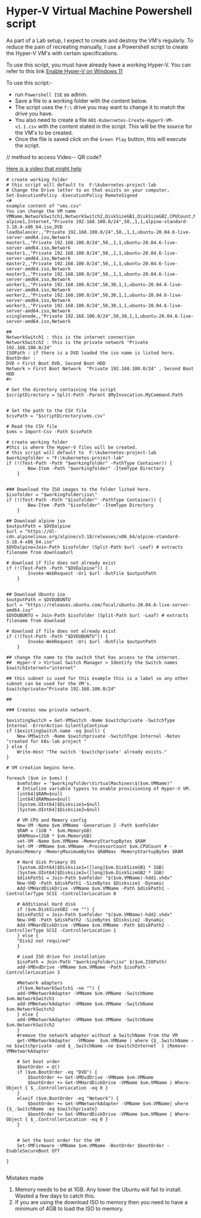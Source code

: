 # Hyper-V Virtual Machine Powershell script 

As part of a Lab setup, I expect to create and destroy the VM's regularly.
To reduce the pain of recreating manually, I use a Powershell script to create the Hyper-V VM's with certain specifications.

To use this script, you must have already have a working Hyper-V. You can refer to this link [Enable Hyper-V on Windows 11](https://techcommunity.microsoft.com/t5/educator-developer-blog/step-by-step-enabling-hyper-v-for-use-on-windows-11/ba-p/3745905)

To use this script:-
- run `Powershell ISE` as admin.
- Save a file to a working folder with the content below.
- The script uses the `f:\` drive you may want to change it to match the drive you have.
- You also need to create a file `001-Kubernetes-Create-HyperV-VM-v1.1.csv` with the content stated in the script. This will be the source for the VM's to be created. 
- Once the file is saved click on the `Green Play` button, this will execute the script.

// method to access Video-- QR code?

[Here is a video that might help](https://clipchamp.com/watch/EYzyfDZUGRv)

```
# create working folder
# this script will default to  F:\kubernetes-project-lab
# Change the Drive letter to on that exists on your computer,
Set-ExecutionPolicy -ExecutionPolicy RemoteSigned
<#
example content of "vms.csv"
You can change the VM name
VMName,NetworkSwitch1,NetworkSwitch2,DiskSizeGB1,DiskSizeGB2,CPUCount,MemoryGB,ISOPath,BootOrder
alpine1,Internet,"Private 192.168.100.0/24",50,,1,1,alpine-standard-3.18.4-x86_64.iso,DVD
loadbalancer,,"Private 192.168.100.0/24",50,,1,1,ubuntu-20.04.6-live-server-amd64.iso,Network
master1,,"Private 192.168.100.0/24",50,,1,1,ubuntu-20.04.6-live-server-amd64.iso,Network
master1,,"Private 192.168.100.0/24",50,,1,1,ubuntu-20.04.6-live-server-amd64.iso,Network
master2,,"Private 192.168.100.0/24",50,,1,1,ubuntu-20.04.6-live-server-amd64.iso,Network
master3,,"Private 192.168.100.0/24",50,,1,1,ubuntu-20.04.6-live-server-amd64.iso,Network
worker1,,"Private 192.168.100.0/24",50,30,1,1,ubuntu-20.04.6-live-server-amd64.iso,Network
worker2,,"Private 192.168.100.0/24",50,30,1,1,ubuntu-20.04.6-live-server-amd64.iso,Network
worker3,,"Private 192.168.100.0/24",50,30,1,1,ubuntu-20.04.6-live-server-amd64.iso,Network
xsinglenode,,"Private 192.168.100.0/24",50,30,1,1,ubuntu-20.04.6-live-server-amd64.iso,Network

##
NetworkSwitch1 : this is the internet connection
NetworkSwitch2 : this is the private network "Private 192.168.100.0/24"
ISOPath : if there is a DVD loaded the iso name is listed here.
BootOrder : 
DVD > First Boot DVD, Second Boot HDD
Network > First Boot Network  "Private 192.168.100.0/24" , Second Boot HDD
#>

# Get the directory containing the script
$scriptDirectory = Split-Path -Parent $MyInvocation.MyCommand.Path


# Set the path to the CSV file
$csvPath = "$scriptDirectory\vms.csv"

# Read the CSV file
$vms = Import-Csv -Path $csvPath

# create working folder
#this is where the Hyper-V files will be created.
# this script will default to  F:\kubernetes-project-lab
$workingfolder = "F:\kubernetes-project-lab"
if (!(Test-Path -Path "$workingfolder" -PathType Container)) {
        New-Item -Path "$workingfolder" -ItemType Directory
    }
    

### Download the ISO images to the folder listed here.
$isofolder = "$workingfolder\iso\"
if (!(Test-Path -Path "$isofolder" -PathType Container)) {
        New-Item -Path "$isofolder" -ItemType Directory
    }

## Download alpine iso
$outputPath = $DVDalpine
$url = "https://dl-cdn.alpinelinux.org/alpine/v3.18/releases/x86_64/alpine-standard-3.18.4-x86_64.iso"
$DVDalpine=Join-Path $isofolder (Split-Path $url -Leaf) # extracts filename from downloadurl

# download if file does not already exist
if (!(Test-Path -Path "$DVDalpine")) {
        Invoke-WebRequest -Uri $url -OutFile $outputPath
    }


## Download Ubunto iso
$outputPath = $DVDUBUNTU
$url = "https://releases.ubuntu.com/focal/ubuntu-20.04.6-live-server-amd64.iso"
$DVDUBUNTU = Join-Path $isofolder (Split-Path $url -Leaf) # extracts filename from download

# download if file does not already exist
if (!(Test-Path -Path "$DVDUBUNTU")) {
        Invoke-WebRequest -Uri $url -OutFile $outputPath
    }

## change the name to the switch that has access to the internet.
##  Hyper-V > Virtual Switch Manager > Identify the Switch names
$switchInternet="internet" 

## this subnet is used for this example this is a label so any other subnet can be used for the VM's.
$switchprivate="Private 192.168.100.0/24" 

##

### Creates new private network.

$existingSwitch = Get-VMSwitch -Name $switchprivate -SwitchType Internal -ErrorAction SilentlyContinue
if ($existingSwitch.name -eq $null) {
    New-VMSwitch -Name $switchprivate -SwitchType Internal -Notes "created for k8s-lab project "
} else {
    Write-Host "The switch '$switchprivate' already exists."
}

# VM creation begins here.

foreach ($vm in $vms) {
    $vmfolder = "$workingfolder\VirtualMachines\$($vm.VMName)"
    # Intialize variable typess to enable provisioning of Hyper-V VM.   
    [int64]$RAM=$null
    [int64]$RAMmax=$null
    [System.UInt64]$Disksize1=$null
    [System.UInt64]$Disksize2=$null

    # VM CPU and Memory config
    New-VM -Name $vm.VMName -Generation 2 -Path $vmfolder
    $RAM = (1GB *  $vm.MemoryGB)
    $RAMmax=(2GB * $vm.MemoryGB)
    set-VM -Name $vm.VMName -MemoryStartupBytes $RAM 
    Set-VM -VMName $vm.VMName -ProcessorCount $vm.CPUCount # -DynamicMemory -MemoryMaximumBytes $RAMmax -MemoryStartupBytes $RAM

    # Hard disk Primary OS
    [System.UInt64]$Disksize1=([long]$vm.DiskSizeGB1 * 1GB)
    [System.UInt64]$Disksize2=([long]$vm.DiskSizeGB2 * 1GB)
    $diskPath1 = Join-Path $vmfolder "$($vm.VMName)-hdd1.vhdx"
    New-VHD -Path $diskPath1 -SizeBytes $Disksize1 -Dynamic 
    Add-VMHardDiskDrive -VMName $vm.VMName -Path $diskPath1 -ControllerType SCSI -ControllerLocation 0

    # Additional Hard disk
    if ($vm.DiskSizeGB2 -ne "") {
    $diskPath2 = Join-Path $vmfolder "$($vm.VMName)-hdd2.vhdx"
    New-VHD -Path $diskPath2 -SizeBytes $Disksize2 -Dynamic
    Add-VMHardDiskDrive -VMName $vm.VMName -Path $diskPath2 -ControllerType SCSI -ControllerLocation 1
    } else {
    "Disk2 not required"
    }

    # Load ISO drive for installation
    $isoPath = Join-Path "$workingfolder\iso" $($vm.ISOPath)
    add-VMDvdDrive -VMName $vm.VMName -Path $isoPath -ControllerLocation 3

    #Network adapters
    if($vm.NetworkSwitch1 -ne "") {
    add-VMNetworkAdapter -VMName $vm.VMName -SwitchName $vm.NetworkSwitch1
    add-VMNetworkAdapter -VMName $vm.VMName -SwitchName $vm.NetworkSwitch2
    } else {
    add-VMNetworkAdapter -VMName $vm.VMName -SwitchName $vm.NetworkSwitch2
    }
    #remove the network adapter without a SwitchName from the VM
    get-VMNetworkAdapter  -VMName  $vm.VMName | where {$_.SwitchName -ne $switchprivate -and $_.SwitchName -ne $switchInternet  } |Remove-VMNetworkAdapter   

    # Set boot order
    $bootOrder = @()
    if ($vm.BootOrder -eq "DVD") {
        $bootOrder += Get-VMDvdDrive -VMName $vm.VMName
        $bootOrder += Get-VMHardDiskDrive -VMName $vm.VMName | Where-Object { $_.ControllerLocation -eq 0 }
    }
    elseif ($vm.BootOrder -eq "Network") {
        $bootOrder += Get-VMNetworkAdapter -VMName $vm.VMName| where {$_.SwitchName -eq $switchprivate}
        $bootOrder += Get-VMHardDiskDrive -VMName $vm.VMName | Where-Object { $_.ControllerLocation -eq 0 }
    }


    # Set the boot order for the VM
    Set-VMFirmware -VMName $vm.VMName -BootOrder $bootOrder -EnableSecureBoot Off

}


```



Mistakes made

1. Memory needs to be at 1GB. Any lower the Ubuntu will fail to install. Wasted a few days to catch this. 
2. If you are using the download ISO to memory then you need to have a minimum of 4GB to load the ISO to memory. 
